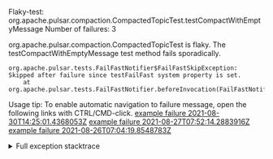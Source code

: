         
Flaky-test: org.apache.pulsar.compaction.CompactedTopicTest.testCompactWithEmptyMessage
Number of failures: 3

org.apache.pulsar.compaction.CompactedTopicTest is flaky. The testCompactWithEmptyMessage test method fails sporadically.

```
org.apache.pulsar.tests.FailFastNotifier$FailFastSkipException: Skipped after failure since testFailFast system property is set.
	at org.apache.pulsar.tests.FailFastNotifier.beforeInvocation(FailFastNotifier.java:88)

```

Usage tip: To enable automatic navigation to failure message, open the following links with CTRL/CMD-click.
[example failure 2021-08-30T14:25:01.4368053Z](https://github.com/apache/pulsar/runs/3462661639?check_suite_focus=true#step:9:581)
[example failure 2021-08-27T07:52:14.2883916Z](https://github.com/apache/pulsar/runs/3440855061?check_suite_focus=true#step:9:594)
[example failure 2021-08-26T07:04:19.8548783Z](https://github.com/apache/pulsar/runs/3429892062?check_suite_focus=true#step:9:562)


<details>
<summary>Full exception stacktrace</summary>
<code><pre>
org.apache.pulsar.tests.FailFastNotifier$FailFastSkipException: Skipped after failure since testFailFast system property is set.
	at org.apache.pulsar.tests.FailFastNotifier.beforeInvocation(FailFastNotifier.java:88)

</pre></code>
</details>

